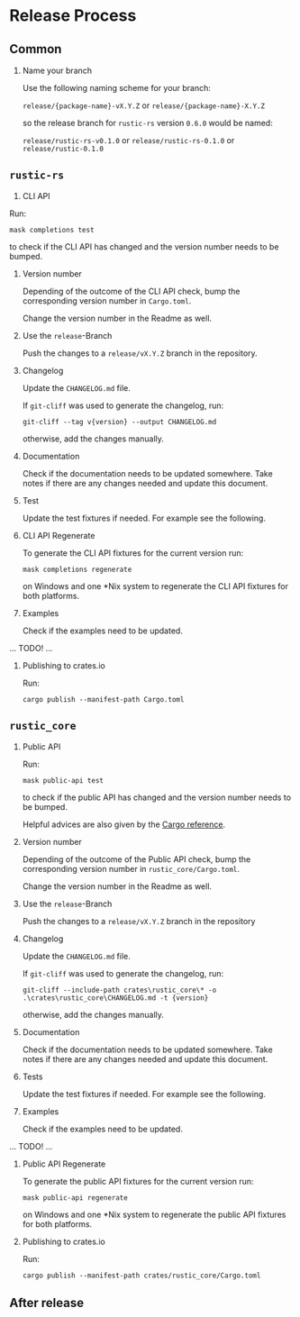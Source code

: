 # Release Process

## Common

1. Name your branch

   Use the following naming scheme for your branch:

   `release/{package-name}-vX.Y.Z` or `release/{package-name}-X.Y.Z`

   so the release branch for `rustic-rs` version `0.6.0` would be named:

   `release/rustic-rs-v0.1.0` or `release/rustic-rs-0.1.0` or
   `release/rustic-0.1.0`

## `rustic-rs`

1. CLI API

Run:

`mask completions test`

to check if the CLI API has changed and the version number needs to be bumped.

1. Version number

   Depending of the outcome of the CLI API check, bump the corresponding version
   number in `Cargo.toml`.

   Change the version number in the Readme as well.

1. Use the `release`-Branch

   Push the changes to a `release/vX.Y.Z` branch in the repository.

1. Changelog

   Update the `CHANGELOG.md` file.

   If `git-cliff` was used to generate the changelog, run:

   `git-cliff --tag v{version} --output CHANGELOG.md`

   otherwise, add the changes manually.

1. Documentation

   Check if the documentation needs to be updated somewhere. Take notes if there
   are any changes needed and update this document.

1. Test

   Update the test fixtures if needed. For example see the following.

1. CLI API Regenerate

   To generate the CLI API fixtures for the current version run:

   `mask completions regenerate`

   on Windows and one *Nix system to regenerate the CLI API fixtures for both
   platforms.

1. Examples

   Check if the examples need to be updated.

... TODO! ...

1. Publishing to crates.io

   Run:

   `cargo publish --manifest-path Cargo.toml`

## `rustic_core`

1. Public API

   Run:

   `mask public-api test`

   to check if the public API has changed and the version number needs to be
   bumped.

   Helpful advices are also given by the
   [Cargo reference](https://doc.rust-lang.org/cargo/reference/semver.html).

1. Version number

   Depending of the outcome of the Public API check, bump the corresponding
   version number in `rustic_core/Cargo.toml`.

   Change the version number in the Readme as well.

1. Use the `release`-Branch

   Push the changes to a `release/vX.Y.Z` branch in the repository

1. Changelog

   Update the `CHANGELOG.md` file.

   If `git-cliff` was used to generate the changelog, run:

   `git-cliff --include-path crates\rustic_core\* -o .\crates\rustic_core\CHANGELOG.md -t {version}`

   otherwise, add the changes manually.

1. Documentation

   Check if the documentation needs to be updated somewhere. Take notes if there
   are any changes needed and update this document.

1. Tests

   Update the test fixtures if needed. For example see the following.

1. Examples

   Check if the examples need to be updated.

... TODO! ...

1. Public API Regenerate

   To generate the public API fixtures for the current version run:

   `mask public-api regenerate`

   on Windows and one *Nix system to regenerate the public API fixtures for both
   platforms.

1. Publishing to crates.io

   Run:

   `cargo publish --manifest-path crates/rustic_core/Cargo.toml`

## After release

<!-- TODO: Include `cargo smart-release` into the release process.

TODO:
<https://github.com/cargo-bins/cargo-binstall/blob/main/.github/workflows/release-pr.yml>
for implementing a release workflow based on a PR. -->
